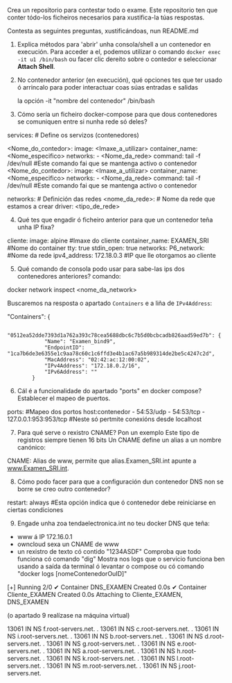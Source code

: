Crea un repositorio para contestar todo o exame.
Este repositorio ten que conter tódo-los ficheiros necesarios para xustifica-la túas respostas.

Contesta as seguintes preguntas, xustificándoas, nun README.md

1. Explica métodos para 'abrir' unha consola/shell a un contenedor en execución.
Para acceder a el, podemos utilizar o comando `docker exec -it u1 /bin/bash` ou facer clic dereito sobre o contedor e seleccionar **Attach Shell**.
2. No contenedor anterior (en execución), qué opciones tes que ter usado ó arrincalo para poder interactuar coas súas entradas e salidas

	la opción -it "nombre del contenedor" /bin/bash
	
3. Cómo sería un ficheiro docker-compose para que dous contenedores se comuniquen entre si nunha rede só deles?

services:  # Define os servizos (contenedores)
  
  <Nome_do_contedor>:
    image: <Imaxe_a_utilizar>
    container_name: <Nome_especifico>
    networks: 
      - <Nome_da_rede>
    command: tail -f /dev/null #Este comando fai que se mantenga activo o contenedor
  <Nome_do_contedor>:
    image: <Imaxe_a_utilizar>
    container_name: <Nome_especifico>
    networks: 
      - <Nome_da_rede>
    command: tail -f /dev/null #Este comando fai que se mantenga activo o contenedor
 
networks:  # Definición das redes
  <nome_da_rede>:  # Nome da rede que estamos a crear
    driver: <tipo_de_rede> 


4. Qué tes que engadir ó ficheiro anterior para que un contenedor teña unha IP fixa?

cliente:
    image: alpine #Imaxe do cliente
    container_name: EXAMEN_SRI #Nome do container
    tty: true
    stdin_open: true
    networks:
      P6_network: #Nome da rede
        ipv4_address: 172.18.0.3 #IP que lle otorgamos ao cliente


5. Qué comando de consola podo usar para sabe-las ips dos contenedores anteriores?
comando:

docker network inspect <nome_da_network>

Buscaremos na resposta o apartado `Containers` e a liña de `IPv4Address`:

"Containers": {
    
          "0512ea52dde7393d1a762a393c78cea5688dbc6c7b5d0bcbcadb826aad59ed7b": {
                "Name": "Examen_bind9",
                "EndpointID": "1ca7b6de3e6355e1c9aa78c60c1c6ffd3e4b1ac67a5b989314de2be5c4247c2d",
                "MacAddress": "02:42:ac:12:00:02",
                "IPv4Address": "172.18.0.2/16",
                "IPv6Address": ""
            }

6. Cál é a funcionalidade do apartado "ports" en docker compose?
Establecer el mapeo de puertos.


ports:
      #Mapeo dos portos host:contenedor
      - 54:53/udp
      - 54:53/tcp
      - 127.0.0.1:953:953/tcp #Neste só pertmite conexións desde localhost


7. Para qué serve o rexistro CNAME? Pon un exemplo
Este tipo de registros siempre tienen 16 bits
Un CNAME define un alias a un nombre canónico:

CNAME: Alias de www, permite que alias.Examen_SRI.int apunte a www.Examen_SRI.int. 

8. Cómo podo facer para que a configuración dun contenedor DNS non se borre se creo outro contenedor?

restart: always #Esta opción indica que ó contenedor debe reiniciarse en ciertas condiciones


9. Engade unha zoa tendaelectronica.int no teu docker DNS que teña:
- www á IP 172.16.0.1
- owncloud sexa un CNAME de www
- un rexistro de texto có contido "1234ASDF"
Comproba que todo funciona có comando "dig"
Mostra nos logs que o servicio funciona ben usando a saída da terminal ó levantar o compose ou có comando "docker logs [nomeContenedorOuID]"

[+] Running 2/0
 ✔ Container DNS_EXAMEN      Created                                                                       0.0s 
 ✔ Container Cliente_EXAMEN  Created                                                                       0.0s 
Attaching to Cliente_EXAMEN, DNS_EXAMEN

(o apartado 9 realízase na máquina virtual)


13061	IN	NS	f.root-servers.net.
.			13061	IN	NS	c.root-servers.net.
.			13061	IN	NS	i.root-servers.net.
.			13061	IN	NS	b.root-servers.net.
.			13061	IN	NS	d.root-servers.net.
.			13061	IN	NS	g.root-servers.net.
.			13061	IN	NS	e.root-servers.net.
.			13061	IN	NS	a.root-servers.net.
.			13061	IN	NS	h.root-servers.net.
.			13061	IN	NS	k.root-servers.net.
.			13061	IN	NS	l.root-servers.net.
.			13061	IN	NS	m.root-servers.net.
.			13061	IN	NS	j.root-servers.net.





